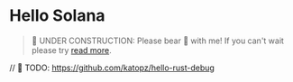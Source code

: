 # Hello Solana

> 🚧 UNDER CONSTRUCTION: Please bear 🧸 with me! If you can't wait please try [read more](../../bye.md).

// 🚧 TODO: https://github.com/katopz/hello-rust-debug

